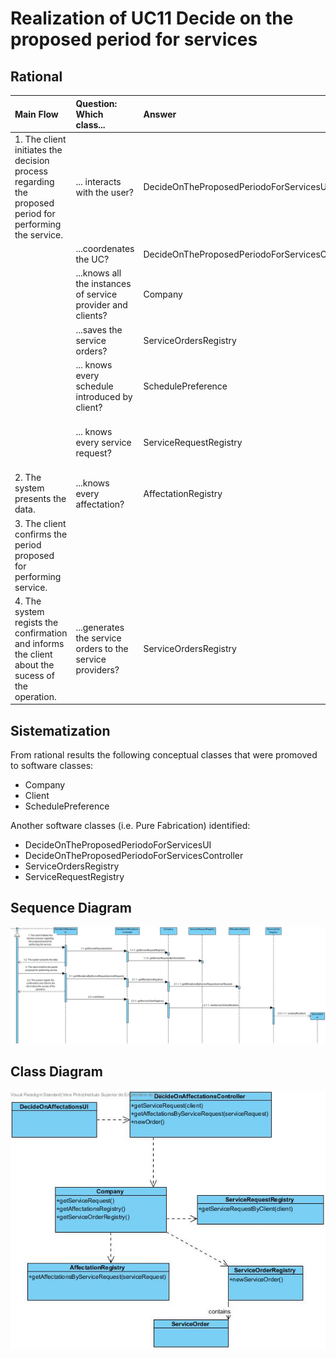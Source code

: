 # Realization of UC11 Decide on the proposed period for services

## Rational

| Main Flow                                                                                        | Question: Which class...                                      | Answer                                       | Justification                                                                                                         |
|:-------------------------------------------------------------------------------------------------------|:------------------------------------------------------------|:-----------------------------------------------|:---------------------------------------------------------------------------------------------------------------------|
|1. The client initiates the decision process regarding the proposed period for performing the service. |... interacts with the user?|DecideOnTheProposedPeriodoForServicesUI|Pure Fabrication|
||...coordenates the UC?|DecideOnTheProposedPeriodoForServicesController|Controller
||...knows all the instances of service provider and clients?|Company|IE: contains all the service providers and clients.|
||...saves the service orders?|ServiceOrdersRegistry|Creator + HCLC|
| |... knows every schedule introduced by client? | SchedulePreference | IE: knows all schedule preferences from all clients.|
||... knows every service request?| ServiceRequestRegistry | IE + LC: knows every service request from all clients.
|2. The system presents the data.| ...knows every affectation? | AffectationRegistry| IE + LC : knows every affectation.|
|3. The client confirms the period proposed for performing service.| |  |  |
|4. The system regists the confirmation and informs the client about the sucess of the operation.|...generates the service orders to the service providers?| ServiceOrdersRegistry| IE + LC: knows every service order done by the clients.|


## Sistematization

From rational results the following conceptual classes that were promoved to software classes:

 * Company
 * Client
 * SchedulePreference



Another software classes (i.e. Pure Fabrication) identified:

 * DecideOnTheProposedPeriodoForServicesUI
 * DecideOnTheProposedPeriodoForServicesController
 * ServiceOrdersRegistry
 * ServiceRequestRegistry



##	Sequence Diagram

![SD_UC11_IT4.jpg](SD_UC11_IT4.jpg)

##	Class Diagram

![CD_UC11_IT4.jpg](CD_UC11_IT4.jpg)
